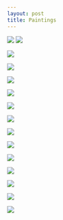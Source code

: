 ```yaml
---
layout: post
title: Paintings
---
```

![](https://kyragunluk.github.io/images/paint1.png)
![](https://kyragunluk.github.io/images/paint3.jpg)









![](https://kyragunluk.github.io/images/fish_paint.jpg)








![](https://kyragunluk.github.io/images/paint2.jpg)













![](https://kyragunluk.github.io/images/paint4.jpg)










![](https://kyragunluk.github.io/images/paint5.jpg)










![](https://kyragunluk.github.io/images/paint5.5.png)










![](https://kyragunluk.github.io/images/paint6.jpg)










![](https://kyragunluk.github.io/images/paint7.png)










![](https://kyragunluk.github.io/images/paint8.jpg)











![](https://kyragunluk.github.io/images/paint9.jpg)










![](https://kyragunluk.github.io/images/paint10.jpg)










![](https://kyragunluk.github.io/images/paint11.jpg)










![](https://kyragunluk.github.io/images/paint12.png)











![](https://kyragunluk.github.io/images/paint13.png)





















